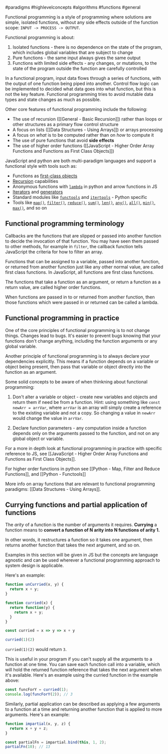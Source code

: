 #paradigms #highlevelconcepts #algorithms #functions #general

Functional programming is a style of programming where solutions are simple, isolated functions, without any side effects outside of the function scope: `INPUT -> PROCESS -> OUTPUT`. 

Functional programming is about:
1.  Isolated functions - there is no dependence on the state of the program, which includes global variables that are subject to change
2.  Pure functions - the same input always gives the same output
3.  Functions with limited side effects - any changes, or mutations, to the state of the program outside the function are carefully controlled

In a functional program, input data flows through a series of functions, with the output of one function being piped into another. Control flow logic can be implemented to decided what data goes into what function, but this is not the key feature. Functional programming tries to avoid mutable data types and state changes as much as possible. 

Other core features of functional programming include the following:

-   The use of recursion ([[General - Basic Recursion]]) rather than loops or other structures as a primary flow control structure
-   A focus on lists ([[Data Structures - Using Arrays]]) or arrays processing
-   A focus on _what_ is to be computed rather than on _how_ to compute it
-   The use of pure functions that avoid **side effects**
-   The use of higher order functions ([[JavaScript - Higher Order Array Functions and Functions as First Class Objects]])

JavaScript and python are both multi-paradigm languages and support a functional style with tools such as:
-   Functions as [first-class objects](https://realpython.com/primer-on-python-decorators/#first-class-objects)
-   [Recursion](https://realpython.com/python-recursion/) capabilities
-   Anonymous functions with [`lambda`](https://realpython.com/python-lambda/) in python and arrow functions in JS
-   [Iterators](https://docs.python.org/3/glossary.html#term-iterator) and [generators](https://realpython.com/introduction-to-python-generators/)
-   Standard modules like [`functools`](https://docs.python.org/3/library/functools.html#module-functools) and [`itertools`](https://realpython.com/python-itertools/) - Python specific
-   Tools like [`map()`](https://docs.python.org/3/library/functions.html#map), [`filter()`](https://docs.python.org/3/library/functions.html#filter), [`reduce()`](https://docs.python.org/3/library/functools.html#functools.reduce), [`sum()`](https://realpython.com/python-sum-function/), [`len()`](https://realpython.com/len-python-function/), [`any()`](https://realpython.com/any-python/), [`all()`](https://realpython.com/python-all/), [`min()`, `max()`](https://realpython.com/python-min-and-max/), and so on

## Functional programming terminology
Callbacks are the functions that are slipped or passed into another function to decide the invocation of that function. You may have seen them passed to other methods, for example in `filter`, the callback function tells JavaScript the criteria for how to filter an array.

Functions that can be assigned to a variable, passed into another function, or returned from another function just like any other normal value, are called first class functions. In JavaScript, all functions are first class functions.

The functions that take a function as an argument, or return a function as a return value, are called higher order functions.

When functions are passed in to or returned from another function, then those functions which were passed in or returned can be called a lambda.

## Functional programming in practice
One of the core principles of functional programming is to not change things. Changes lead to bugs. It's easier to prevent bugs knowing that your functions don't change anything, including the function arguments or any global variable.

Another principle of functional programming is to always declare your dependencies explicitly. This means if a function depends on a variable or object being present, then pass that variable or object directly into the function as an argument.

Some solid concepts to be aware of when thinkning about functional programming:
1.  Don't alter a variable or object - create new variables and objects and return them if need be from a function. Hint: using something like `const newArr = arrVar`, where `arrVar` is an array will simply create a reference to the existing variable and not a copy. So changing a value in `newArr` would change the value in `arrVar`.
    
2.  Declare function parameters - any computation inside a function depends only on the arguments passed to the function, and not on any global object or variable.

For a more in depth look at functional programming in practice with specific reference to JS, see [[JavaScript - Higher Order Array Functions and Functions as First Class Objects]].

For higher order functions in python see [[Python - Map, Filter and Reduce Functions]], and [[Python - Functools]]

More info on array functions that are relevant to functional programming paradigms:
[[Data Structures - Using Arrays]].

## Currying functions and partial application of functions
The _arity_ of a function is the number of arguments it requires. **Currying** a function means to **convert a function of N arity into N functions of arity 1.**

In other words, it restructures a function so it takes one argument, then returns another function that takes the next argument, and so on.

Examples in this section will be given in JS but the concepts are language agnostic and can be used wherever a functional programming approach to system design is applicable.

Here's an example:
```js
function unCurried(x, y) {
  return x + y;
}

function curried(x) {
  return function(y) {
    return x + y;
  }
}

const curried = x => y => x + y

curried(1)(2)
```

`curried(1)(2)` would return `3`.

This is useful in your program if you can't supply all the arguments to a function at one time. You can save each function call into a variable, which will hold the returned function reference that takes the next argument when it's available. Here's an example using the curried function in the example above:
```js
const funcForY = curried(1);
console.log(funcForY(2)); // 3
```

Similarly, partial application can be described as applying a few arguments to a function at a time and returning another function that is applied to more arguments. Here's an example:
```js
function impartial(x, y, z) {
  return x + y + z;
}

const partialFn = impartial.bind(this, 1, 2);
partialFn(10); // 13
```